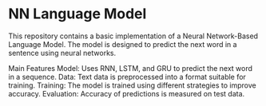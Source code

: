 # NN Language Model

This repository contains a basic implementation of a Neural Network-Based Language Model. The model is designed to predict the next word in a sentence using neural networks.

Main Features
Model: Uses RNN, LSTM, and GRU to predict the next word in a sequence.
Data: Text data is preprocessed into a format suitable for training.
Training: The model is trained using different strategies to improve accuracy.
Evaluation: Accuracy of predictions is measured on test data.

